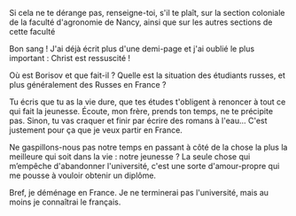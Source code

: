 Si cela ne te dérange pas, renseigne-toi, s'il te plaît, sur la section coloniale de la faculté d'agronomie de Nancy, ainsi que sur les autres sections de cette faculté

Bon sang ! J'ai déjà écrit plus d'une demi-page et j'ai oublié le plus important : Christ est ressuscité !

Où est Borisov et que fait-il ? Quelle est la situation des étudiants russes, et plus généralement des Russes en France ?

Tu écris que tu as la vie dure, que tes études t'obligent à renoncer à tout ce qui fait la jeunesse. Écoute, mon frère, prends ton temps, ne te précipite pas. Sinon, tu vas craquer et finir par écrire des romans à l'eau... C'est justement pour ça que je veux partir en France.

Ne gaspillons-nous pas notre temps en passant à côté de la chose la plus la meilleure qui soit dans la vie : notre jeunesse ? La seule chose qui m’empêche d'abandonner l'université, c'est une sorte d'amour-propre qui me pousse à vouloir obtenir un diplôme.

Bref, je déménage en France. Je ne terminerai pas l'université, mais au moins je connaîtrai le français.